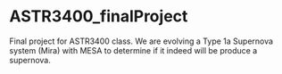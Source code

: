# ASTR3400_finalProject
Final project for ASTR3400 class. We are evolving a Type 1a Supernova system (Mira) with MESA to determine if it indeed will be produce a supernova.
